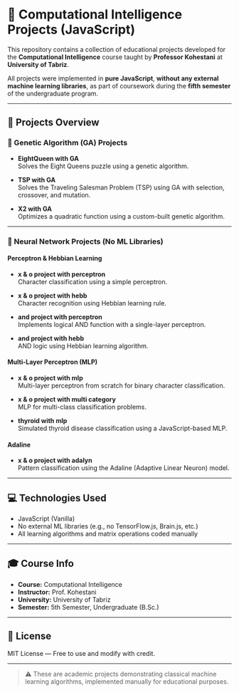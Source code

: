 # 🧠 Computational Intelligence Projects (JavaScript)

This repository contains a collection of educational projects developed for the **Computational Intelligence** course taught by **Professor Kohestani** at **University of Tabriz**.

All projects were implemented in **pure JavaScript**, **without any external machine learning libraries**, as part of coursework during the **fifth semester** of the undergraduate program.

---

## 📁 Projects Overview

### 🧬 Genetic Algorithm (GA) Projects
- **EightQueen with GA**  
  Solves the Eight Queens puzzle using a genetic algorithm.

- **TSP with GA**  
  Solves the Traveling Salesman Problem (TSP) using GA with selection, crossover, and mutation.

- **X2 with GA**  
  Optimizes a quadratic function using a custom-built genetic algorithm.

---

### 🧠 Neural Network Projects (No ML Libraries)

#### Perceptron & Hebbian Learning
- **x & o project with perceptron**  
  Character classification using a simple perceptron.

- **x & o project with hebb**  
  Character recognition using Hebbian learning rule.

- **and project with perceptron**  
  Implements logical AND function with a single-layer perceptron.

- **and project with hebb**  
  AND logic using Hebbian learning algorithm.

#### Multi-Layer Perceptron (MLP)
- **x & o project with mlp**  
  Multi-layer perceptron from scratch for binary character classification.

- **x & o project with multi category**  
  MLP for multi-class classification problems.

- **thyroid with mlp**  
  Simulated thyroid disease classification using a JavaScript-based MLP.

#### Adaline
- **x & o project with adalyn**  
  Pattern classification using the Adaline (Adaptive Linear Neuron) model.

---

## 💻 Technologies Used
- JavaScript (Vanilla)
- No external ML libraries (e.g., no TensorFlow.js, Brain.js, etc.)
- All learning algorithms and matrix operations coded manually

---

## 🎓 Course Info
- **Course:** Computational Intelligence  
- **Instructor:** Prof. Kohestani  
- **University:** University of Tabriz  
- **Semester:** 5th Semester, Undergraduate (B.Sc.)

---

## 📜 License
MIT License — Free to use and modify with credit.

---

> ⚠️ These are academic projects demonstrating classical machine learning algorithms, implemented manually for educational purposes.
